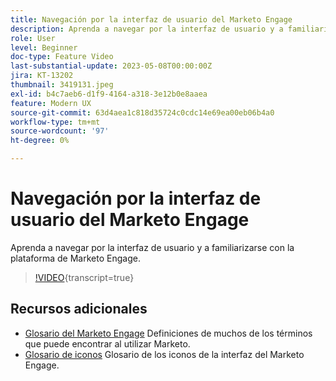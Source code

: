 ```yaml
---
title: Navegación por la interfaz de usuario del Marketo Engage
description: Aprenda a navegar por la interfaz de usuario y a familiarizarse con la plataforma de Marketo Engage.
role: User
level: Beginner
doc-type: Feature Video
last-substantial-update: 2023-05-08T00:00:00Z
jira: KT-13202
thumbnail: 3419131.jpeg
exl-id: b4c7aeb6-d1f9-4164-a318-3e12b0e8aaea
feature: Modern UX
source-git-commit: 63d4aea1c818d35724c0cdc14e69ea00eb06b4a0
workflow-type: tm+mt
source-wordcount: '97'
ht-degree: 0%

---
```


# Navegación por la interfaz de usuario del Marketo Engage

Aprenda a navegar por la interfaz de usuario y a familiarizarse con la plataforma de Marketo Engage.

>[!VIDEO](https://video.tv.adobe.com/v/3419131/?learn=on){transcript=true}

## Recursos adicionales

* [Glosario del Marketo Engage](https://experienceleague.adobe.com/docs/marketo/using/getting-started-with-marketo/marketo-glossary.html?lang=en)
Definiciones de muchos de los términos que puede encontrar al utilizar Marketo.
* [Glosario de iconos](https://experienceleague.adobe.com/docs/marketo/using/product-docs/marketo-engage-modern-ux/icon-glossary.html?lang=en)
Glosario de los iconos de la interfaz del Marketo Engage.
